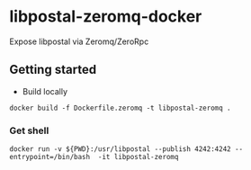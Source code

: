 # libpostal-zeromq-docker

Expose libpostal via Zeromq/ZeroRpc

## Getting started

- Build locally

```
docker build -f Dockerfile.zeromq -t libpostal-zeromq .
```


### Get shell

```
docker run -v ${PWD}:/usr/libpostal --publish 4242:4242 --entrypoint=/bin/bash  -it libpostal-zeromq
```
